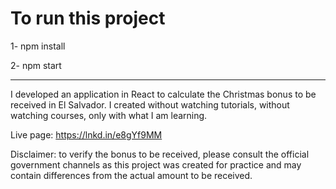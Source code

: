 # To run this project

1- npm install

2- npm start

--------------------------------

I developed an application in React to calculate the Christmas bonus to be received in El Salvador.
I created without watching tutorials, without watching courses, only with what I am learning.

Live page: https://lnkd.in/e8gYf9MM

Disclaimer: to verify the bonus to be received, please consult the official government channels as this project was created for practice and may contain differences from the actual amount to be received.
